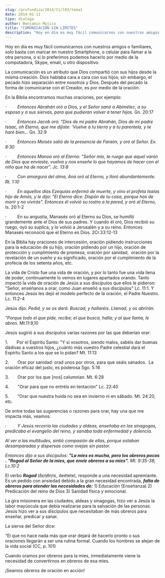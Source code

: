 ```yaml
---
slug: /profundiza/2014/t1/l03/tema1
date: 2014-01-11
tipo: dialoga
author: Benjamin Mojica
title: "COMUNICACIÓN SIN LÍMITES"
description: "Hoy en día es muy fácil comunicarnos con nuestros amigos o familiares, solo  basta con marcar en nuestro Smartphone, o celular para llamar a la otra  persona, o si lo preferimos podemos hacerlo por medio de la computadora, Skype,  email, u otro dispositivo. La comunicación es ..."
---
```


Hoy en día es muy fácil comunicarnos con nuestros amigos o familiares, solo basta con marcar en nuestro Smartphone, o celular para llamar a la otra persona, o si lo preferimos podemos hacerlo por medio de la computadora, Skype, email, u otro dispositivo.

La comunicación es un atributo que Dios compartió con sus hijos desde la misma creación. Dios hablaba cara a cara con sus hijos; sin embargo, el pecado hizo separación entre nosotros y Dios. Después del pecado la forma de comunicarse con el Creador, es por medio de la oración.

En la Biblia encontramos muchas oraciones, por ejemplo:

·         _Entonces Abrahán oró a Dios, y el Señor sanó a Abimélec, a su esposa y a sus siervas, para que pudieran volver a tener hijos._ Gn. 20:17

·         _Entonces Jacob oró: "Dios de mi padre Abrahán, Dios de mi padre Isaac, oh Eterno, que me dijiste: 'Vuelve a tu tierra y a tu parentela, y te haré bien_… Gn. 32:9

·         _Entonces Moisés salió de la presencia de Faraón, y oró al Señor. Ex. 8:30_

·         _Entonces Manoa oró al Eterno: "Señor mío, te ruego que aquel varón de Dios que enviaste, vuelva y nos enseñe lo que hayamos de hacer con el niño que ha de nacer". Jc. 13:8_

·         _Con amargura del alma, Ana oró al Eterno, y lloró abundantemente. Rt. 1:10_

·         _En aquellos días Ezequías enfermó de muerte, y vino el profeta Isaías hijo de Amós, y le dijo: "El Eterno dice: Dispón de tu casa, porque has de morir y no vivirás". Entonces él volvió su rostro a la pared, y oró al Eterno,_ Is. 20:1-2

·         En su angustia, Manasés oró al Eterno su Dios, se humilló grandemente ante el Dios de sus padres. Y cuando él oró, Dios recibió su ruego, oyó su suplica, y lo volvió a Jerusalén y a su reino. Entonces Manasés reconoció que el Eterno es Dios. 2Cr.33:12-13

En la Biblia hay oraciones de intercesión, oración pidiendo instrucciones para la educación de su hijo, oración pidiendo por un hijo, oración de protección y cumplimiento de promesa, oración por sanidad,  oración por la revelación de un sueño y su significado, oración por el cumplimiento de la profecía de los setenta años, etc.

La vida de Cristo fue una vida de oración, y por lo tanto fue una vida llena de poder, continuamente lo vemos en lugares apartados orando. Tanto impactó la vida de oración de Jesús a sus discípulos que ellos le pidieron: "Señor, enséñanos a orar, como Juan enseñó a sus discípulos" Lc. 11:1. Y entonces Jesús les dejó el modelo perfecto de la oración, el Padre Nuestro. Lc. 11:2-4

Jesús dijo: _Pedid, y se os dará. Buscad, y hallaréis. Llamad, y os abrirán._

_"Porque todo el que pide, recibe; el que busca, halla; y al que llama, le abren._ Mt.11:9,10

Jesús sugirió a sus discípulos varias razones por las que deberían orar:

1.       Por el Espíritu Santo: "Y si vosotros, siendo malos, sabéis dar buenas dádivas a vuestros hijos, ¿cuánto más vuestro Padre celestial dará el Espíritu Santo a los que se lo pidan? Mt. 11:13

2.       Orar por sanidad: orad unos por otros, para que seáis sanados.  La oración eficaz del justo, es poderosa Sgo. 5:16

3.       Orar por los que [nos] calumnian. Mt. 6:28

4.       "Orar para que no entréis en tentación" Lc. 22:40

5.       "Orar que nuestra huida no sea en invierno ni en sábado. Mt. 24:20, etc.

De entre todas las sugerencias o razones para orar, hay una que me impacta más, veamos:

·         _Y Jesús recorría las ciudades y aldeas, enseñaba en las sinagogas, predicaba el evangelio del reino, y sanaba toda enfermedad y dolencia._

_Al ver a las multitudes, sintió compasión de ellas, porque estaban desamparadas y dispersas como ovejas sin pastor._

_Entonces dijo a sus discípulos: **"La mies es mucha, pero los obreros pocos**_ **.** **_"Rogad al Señor de la mies, que envíe obreros a su mies"._** _Mt. 9:35-38; Lc.10:2_

El verbo **_Rogad_** (δεήθητε, deétete), responde a una necesidad apremiante. Es un pedido con ansiedad debido a la gran necesidad encontrada, **_falta de obreros para atender las necesidades de:_** 1) Educación (Enseñanza) 2) Predicación del reino de Dios 3) Sanidad física y emocional.

La gira misionera en las ciudades, aldeas y sinagogas, hizo ver a Jesús la labor mayúscula que debía realizarse para la salvación de las personas. Jesús hizo ver a sus discípulos que necesitaban de más obreros para enseñar, predicar y sanar.

La sierva del Señor dice:

“El que no hace nada más que orar dejará de hacerlo pronto o sus oraciones llegarán a ser una rutina formal. Cuando los hombres se alejan de la vida social (CC, p. 101)

Cuando oramos por obreros para la mies, inmediatamente viene la necesidad de convertirnos en obreros de esa mies.

¡Seamos obreros de oración en acción!
